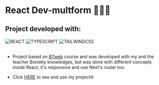 # React Dev-multform 🧑‍💻🌐

## Project developed with:
<div style="display:inline_block">
    <img align= "center" src="https://img.shields.io/badge/React-20232A?style=for-the-badge&logo=react&logoColor=61DAFB" alt="REACT">
    <img align= "center" src="https://img.shields.io/badge/TypeScript-007ACC?style=for-the-badge&logo=typescript&logoColor=white" alt="TYPESCRIPT">
    <img align= "center" src="https://img.shields.io/badge/Tailwind_CSS-38B2AC?style=for-the-badge&logo=tailwind-css&logoColor=white" alt="TAILWINDCSS">
</div>
</br> 

- Project based on [B7web](https://lp.b7web.com.br/fullstack) course and was developed with my and the teacher Bonieky knowledges, but was done with different concepts inside React, it's responsive and use Next's router too. 

- Click [HERE](https://dev-memory-davis-projects-10f07230.vercel.app) to see and use my project🌐